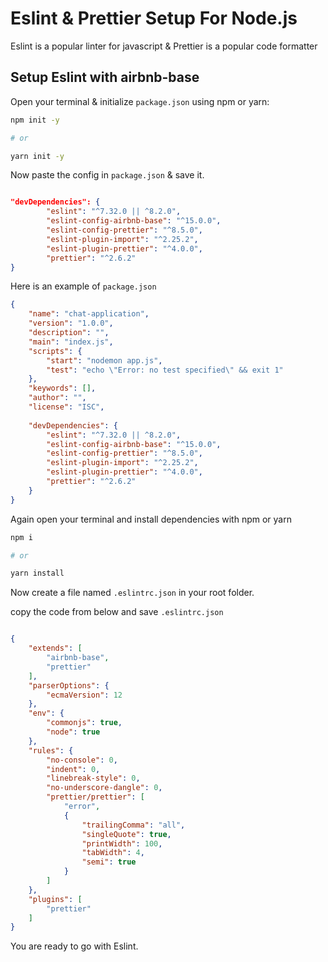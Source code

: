# Eslint & Prettier Setup For Node.js

Eslint is a popular linter for javascript & Prettier is a popular code formatter

## Setup Eslint with airbnb-base 

Open your terminal & initialize `package.json` using npm or yarn:

```bash
npm init -y

# or

yarn init -y
```

Now paste the config in `package.json` & save it.

```json

"devDependencies": {
        "eslint": "^7.32.0 || ^8.2.0",
        "eslint-config-airbnb-base": "^15.0.0",
        "eslint-config-prettier": "^8.5.0",
        "eslint-plugin-import": "^2.25.2",
        "eslint-plugin-prettier": "^4.0.0",
        "prettier": "^2.6.2"
}

```


Here is an example of `package.json`

```json
{
    "name": "chat-application",
    "version": "1.0.0",
    "description": "",
    "main": "index.js",
    "scripts": {
        "start": "nodemon app.js",
        "test": "echo \"Error: no test specified\" && exit 1"
    },
    "keywords": [],
    "author": "",
    "license": "ISC",
    
    "devDependencies": {
        "eslint": "^7.32.0 || ^8.2.0",
        "eslint-config-airbnb-base": "^15.0.0",
        "eslint-config-prettier": "^8.5.0",
        "eslint-plugin-import": "^2.25.2",
        "eslint-plugin-prettier": "^4.0.0",
        "prettier": "^2.6.2"
    }
}


```

Again open your terminal and install dependencies with npm or yarn

```bash
npm i

# or 

yarn install
```


Now create a file named `.eslintrc.json` in your root folder.

copy the code from below and save `.eslintrc.json`

```json

{
    "extends": [
        "airbnb-base",
        "prettier"
    ],
    "parserOptions": {
        "ecmaVersion": 12
    },
    "env": {
        "commonjs": true,
        "node": true
    },
    "rules": {
        "no-console": 0,
        "indent": 0,
        "linebreak-style": 0,
        "no-underscore-dangle": 0,
        "prettier/prettier": [
            "error",
            {
                "trailingComma": "all",
                "singleQuote": true,
                "printWidth": 100,
                "tabWidth": 4,
                "semi": true
            }
        ]
    },
    "plugins": [
        "prettier"
    ]
}

```

You are ready to go with Eslint.
